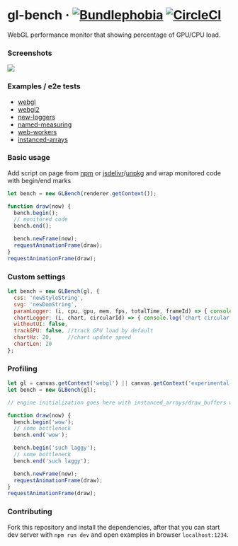 # gl-bench &middot; [![Bundlephobia](https://badgen.net/bundlephobia/minzip/gl-bench)](https://bundlephobia.com/result?p=gl-bench) [![CircleCI](https://badgen.net/github/status/munrocket/gl-bench)](https://circleci.com/gh/munrocket/gl-bench)

WebGL performance monitor that showing percentage of GPU/CPU load.

### Screenshots
![](https://habrastorage.org/webt/vb/ys/pz/vbyspz0emcxkslj0c-u0toxbom0.png)

### Examples / e2e tests
- [webgl](https://munrocket.github.io/gl-bench/examples/webgl.html)
- [webgl2](https://munrocket.github.io/gl-bench/examples/webgl2.html)
- [new-loggers](https://munrocket.github.io/gl-bench/examples/new-loggers.html)
- [named-measuring](https://munrocket.github.io/gl-bench/examples/named-measuring.html)
- [web-workers](https://munrocket.github.io/gl-bench/examples/web-workers.html)
- [instanced-arrays](https://munrocket.github.io/gl-bench/examples/web-workers.html)

### Basic usage
Add script on page from [npm](https://www.npmjs.com/package/gl-bench) or [jsdelivr](https://cdn.jsdelivr.net/npm/gl-bench/dist/gl-bench.min.js)/[unpkg](https://unpkg.com/gl-bench/dist/gl-bench.min.js) and wrap monitored code with begin/end marks
```javascript
let bench = new GLBench(renderer.getContext());

function draw(now) {
  bench.begin();
  // monitored code
  bench.end();

  bench.newFrame(now);
  requestAnimationFrame(draw);
}
requestAnimationFrame(draw);
```

### Custom settings
```javascript
let bench = new GLBench(gl, {
  css: 'newStyleString',
  svg: 'newDomString',
  paramLogger: (i, cpu, gpu, mem, fps, totalTime, frameId) => { console.log(cpu, gpu) },
  chartLogger: (i, chart, circularId) => { console.log('chart circular buffer=', chart) },
  withoutUI: false,
  trackGPU: false, //track GPU load by default
  chartHz: 20,     //chart update speed
  chartLen: 20
};
```

### Profiling
```javascript
let gl = canvas.getContext('webgl') || canvas.getContext('experimental-webgl');
let bench = new GLBench(gl);

// engine initialization goes here with instanced_arrays/draw_buffers webgl1 extensions

function draw(now) {
  bench.begin('wow');
  // some bottleneck
  bench.end('wow');

  bench.begin('such laggy');
  // some bottleneck
  bench.end('such laggy');

  bench.newFrame(now);
  requestAnimationFrame(draw);
}
requestAnimationFrame(draw);
```

### Contributing
Fork this repository and install the dependencies, after that you can start dev server with `npm run dev`
and open examples in browser `localhost:1234`.

[//]: # (gl = null, without rAF)

